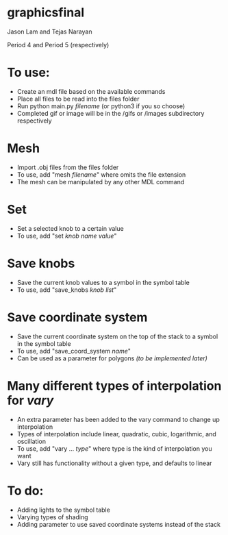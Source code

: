 # graphicsfinal

Jason Lam and Tejas Narayan

Period 4 and Period 5 (respectively)

# To use:

* Create an mdl file based on the available commands
* Place all files to be read into the files folder
* Run python main.py *filename* (or python3 if you so choose)
* Completed gif or image will be in the /gifs or /images subdirectory respectively

# Mesh
* Import .obj files from the files folder
* To use, add "mesh *filename*" where *<filename>* omits the file extension
* The mesh can be manipulated by any other MDL command

# Set
* Set a selected knob to a certain value
* To use, add "set *knob name* *value*"

# Save knobs
* Save the current knob values to a symbol in the symbol table
* To use, add "save_knobs *knob list*"

# Save coordinate system
* Save the current coordinate system on the top of the stack to a symbol in the symbol table
* To use, add "save_coord_system *name*"
* Can be used as a parameter for polygons *(to be implemented later)*

# Many different types of interpolation for *vary*
* An extra parameter has been added to the vary command to change up interpolation
* Types of interpolation include linear, quadratic, cubic, logarithmic, and oscillation
* To use, add "vary ... *type*" where type is the kind of interpolation you want
* Vary still has functionality without a given type, and defaults to linear

# To do:
* Adding lights to the symbol table
* Varying types of shading
* Adding parameter to use saved coordinate systems instead of the stack
